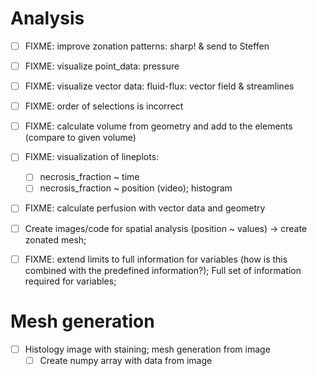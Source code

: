 # Analysis

- [ ] FIXME: improve zonation patterns: sharp! & send to Steffen
- [ ] FIXME: visualize point_data: pressure
- [ ] FIXME: visualize vector data: fluid-flux: vector field & streamlines


- [ ] FIXME: order of selections is incorrect
- [ ] FIXME: calculate volume from geometry and add to the elements (compare to given volume)
- [ ] FIXME: visualization of lineplots:
  - [ ] necrosis_fraction ~ time
  - [ ] necrosis_fraction ~ position (video); histogram

- [ ] FIXME: calculate perfusion with vector data and geometry
- [ ] Create images/code for spatial analysis (position ~ values) -> create zonated mesh;

- [ ] FIXME: extend limits to full information for variables (how is this combined with the predefined information?);
      Full set of information required for variables;

# Mesh generation
- [ ] Histology image with staining; mesh generation from image
  - [ ] Create numpy array with data from image 
